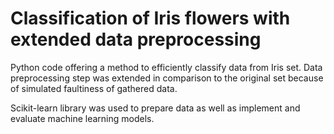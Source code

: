 # Classification of Iris flowers with extended data preprocessing

Python code offering a method to efficiently classify data from Iris set. Data preprocessing step was extended 
in comparison to the original set because of simulated faultiness of gathered data. 

Scikit-learn library was used to prepare data as well as implement and evaluate machine learning models.

